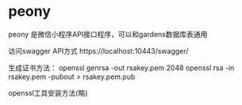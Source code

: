 # peony
peony 是微信小程序API接口程序，可以和gardens数据库表通用

访问swagger API方式
	https://localhost:10443/swagger/

生成证书方法：
	openssl genrsa -out rsakey.pem 2048
	openssl rsa -in rsakey.pem -pubout > rsakey.pem.pub

openssl工具安装方法(略)
